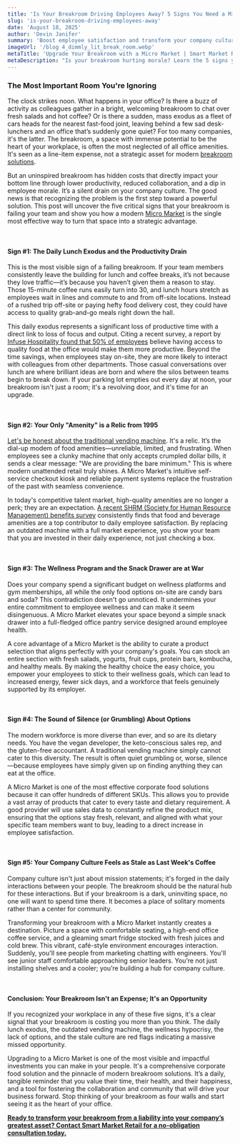 ```yaml
---
title: 'Is Your Breakroom Driving Employees Away? 5 Signs You Need a Micro Market' 
slug: 'is-your-breakroom-driving-employees-away' 
date: 'August 18, 2025' 
author: 'Devin Janifer' 
summary: 'Boost employee satisfaction and transform your company culture by upgrading to a Micro Market, the ultimate modern breakroom solution. This guide reveals the five warning signs that your current office amenities are failing and shows how unattended retail technology can solve them' 
imageUrl: '/blog 4_dimmly_lit_break_room.webp' 
metaTitle: 'Upgrade Your Breakroom with a Micro Market | Smart Market Retail Blog'
metaDescription: "Is your breakroom hurting morale? Learn the 5 signs you need a Micro Market upgrade. Boost employee satisfaction and transform your company culture with modern breakroom solutions."
---
```


### <span class="text-mint">The Most Important Room</span> <span class="text-coral">You're Ignoring</span>

The clock strikes noon. What happens in your office? Is there a buzz of activity as colleagues gather in a bright, welcoming breakroom to chat over fresh salads and hot coffee? Or is there a sudden, mass exodus as a fleet of cars heads for the nearest fast-food joint, leaving behind a few sad desk-lunchers and an office that’s suddenly gone quiet? For too many companies, it's the latter. The breakroom, a space with immense potential to be the heart of your workplace, is often the most neglected of all office amenities. It's seen as a line-item expense, not a strategic asset for modern [breakroom solutions](https://smartmarketretail.com/solutions).

But an uninspired breakroom has hidden costs that directly impact your bottom line through lower productivity, reduced collaboration, and a dip in employee morale. It’s a silent drain on your company culture. The good news is that recognizing the problem is the first step toward a powerful solution. This post will uncover the five critical signs that your breakroom is failing your team and show you how a modern [Micro Market](https://smartmarketretail.com/solutions/micro-markets) is the single most effective way to turn that space into a strategic advantage.

&nbsp;
                                                                                                                                                                                                                                                                                                                                                                                                                                              
#### <span class="text-mint">Sign #1: The Daily Lunch Exodus and</span> <span class="text-coral">the Productivity Drain</span>

This is the most visible sign of a failing breakroom. If your team members consistently leave the building for lunch and coffee breaks, it’s not because they love traffic—it’s because you haven’t given them a reason to stay. Those 15-minute coffee runs easily turn into 30, and lunch hours stretch as employees wait in lines and commute to and from off-site locations. Instead of a rushed trip off-site or paying hefty food delivery cost, they could have access to quality grab-and-go meals right down the hall.

This daily exodus represents a significant loss of productive time with a direct link to loss of focus and output. Citing a recent survey, a report by [Infuse Hospitality found that 50% of employees](https://www.infusehospitality.com/blog/onsite-food-beverage-plays-a-big-role-in-employee-satisfaction-and-retention#:~:text=While%20it%E2%80%99s%20no,take%20an%20elevator.) believe having access to quality food at the office would make them more productive. Beyond the time savings, when employees stay on-site, they are more likely to interact with colleagues from other departments. Those casual conversations over lunch are where brilliant ideas are born and where the silos between teams begin to break down. If your parking lot empties out every day at noon, your breakroom isn't just a room; it's a revolving door, and it's time for an upgrade.

&nbsp;
                                                                                                                                                                                                        
#### <span class="text-mint">Sign #2: Your Only "Amenity" is a</span> <span class="text-coral">Relic from 1995</span>

[Let's be honest about the traditional vending machine](https://smartmarketretail.com/blog/Boost-Your-Propertys-Value-with-AI-Powered-Smart-Vending). It's a relic. It’s the dial-up modem of food amenities—unreliable, limited, and frustrating. When employees see a clunky machine that only accepts crumpled dollar bills, it sends a clear message: "We are providing the bare minimum." This is where modern unattended retail truly shines. A Micro Market's intuitive self-service checkout kiosk and reliable payment systems replace the frustration of the past with seamless convenience.

In today's competitive talent market, high-quality amenities are no longer a perk; they are an expectation. [A recent SHRM (Society for Human Resource Management) benefits survey](https://www.shrm.org/topics-tools/news/free-food-tasty-benefit-companies#:~:text=A%20'Way%20of%20Life',design%20and%20online%20marketing%20firm.) consistently finds that food and beverage amenities are a top contributor to daily employee satisfaction. By replacing an outdated machine with a full market experience, you show your team that you are invested in their daily experience, not just checking a box.

&nbsp;
                                                                                                                                                                                    
#### <span class="text-mint">Sign #3: The Wellness Program and the Snack Drawer</span> <span class="text-coral">are at War</span>

Does your company spend a significant budget on wellness platforms and gym memberships, all while the only food options on-site are candy bars and soda? This contradiction doesn't go unnoticed. It undermines your entire commitment to employee wellness and can make it seem disingenuous. A Micro Market elevates your space beyond a simple snack drawer into a full-fledged office pantry service designed around employee health.

A core advantage of a Micro Market is the ability to curate a product selection that aligns perfectly with your company's goals. You can stock an entire section with fresh salads, yogurts, fruit cups, protein bars, kombucha, and healthy meals. By making the healthy choice the easy choice, you empower your employees to stick to their wellness goals, which can lead to increased energy, fewer sick days, and a workforce that feels genuinely supported by its employer.

&nbsp;
                                                                                                                                                                                    
#### <span class="text-mint">Sign #4: The Sound of Silence (or Grumbling)</span> <span class="text-coral">About Options</span>

The modern workforce is more diverse than ever, and so are its dietary needs. You have the vegan developer, the keto-conscious sales rep, and the gluten-free accountant. A traditional vending machine simply cannot cater to this diversity. The result is often quiet grumbling or, worse, silence—because employees have simply given up on finding anything they can eat at the office.

A Micro Market is one of the most effective corporate food solutions because it can offer hundreds of different SKUs. This allows you to provide a vast array of products that cater to every taste and dietary requirement. A good provider will use sales data to constantly refine the product mix, ensuring that the options stay fresh, relevant, and aligned with what your specific team members want to buy, leading to a direct increase in employee satisfaction.

&nbsp;
                                                                                                                                                                                    
#### <span class="text-mint">Sign #5: Your Company Culture Feels as Stale as</span> <span class="text-coral">Last Week's Coffee</span>

Company culture isn't just about mission statements; it's forged in the daily interactions between your people. The breakroom should be the natural hub for these interactions. But if your breakroom is a dark, uninviting space, no one will want to spend time there. It becomes a place of solitary moments rather than a center for community.

Transforming your breakroom with a Micro Market instantly creates a destination. Picture a space with comfortable seating, a high-end office coffee service, and a gleaming smart fridge stocked with fresh juices and cold brew. This vibrant, café-style environment encourages interaction. Suddenly, you'll see people from marketing chatting with engineers. You'll see junior staff comfortable approaching senior leaders. You’re not just installing shelves and a cooler; you’re building a hub for company culture.

&nbsp;
  
#### <span class="text-mint">Conclusion: Your Breakroom Isn't an Expense;</span> <span class="text-coral">It's an Opportunity</span>

If you recognized your workplace in any of these five signs, it's a clear signal that your breakroom is costing you more than you think. The daily lunch exodus, the outdated vending machine, the wellness hypocrisy, the lack of options, and the stale culture are red flags indicating a massive missed opportunity.

Upgrading to a Micro Market is one of the most visible and impactful investments you can make in your people. It's a comprehensive corporate food solution and the pinnacle of modern breakroom solutions. It’s a daily, tangible reminder that you value their time, their health, and their happiness, and a tool for fostering the collaboration and community that will drive your business forward. Stop thinking of your breakroom as four walls and start seeing it as the heart of your office.

[**Ready to transform your breakroom from a liability into your company’s greatest asset? Contact Smart Market Retail for a no-obligation consultation today.**](https://smartmarketretail.com/contact)